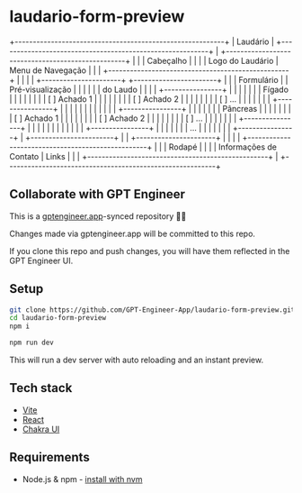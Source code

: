 # laudario-form-preview

+----------------------------------------------------------+
|                      Laudário                          |
+----------------------------------------------------------+
|  +--------------------------------------------------+   |
|  |  Cabeçalho                                       |   |
|  |  Logo do Laudário | Menu de Navegação            |   |
|  +--------------------------------------------------+   |
|                                                         |
|  +----------------------+   +-----------------------+   |
|  |  Formulário          |   |  Pré-visualização     |   |
|  |                      |   |  do Laudo             |   |
|  |  +----------------+  |   |                       |   |
|  |  | Fígado         |  |   |                       |   |
|  |  | [ ] Achado 1   |  |   |                       |   |
|  |  | [ ] Achado 2   |  |   |                       |   |
|  |  | [ ] ...        |  |   |                       |   |
|  |  +----------------+  |   |                       |   |
|  |                      |   |                       |   |
|  |  +----------------+  |   |                       |   |
|  |  | Pâncreas       |  |   |                       |   |
|  |  | [ ] Achado 1   |  |   |                       |   |
|  |  | [ ] Achado 2   |  |   |                       |   |
|  |  | [ ] ...        |  |   |                       |   |
|  |  +----------------+  |   |                       |   |
|  |                      |   |                       |   |
|  |  +----------------+  |   |                       |   |
|  |  | ...            |  |   |                       |   |
|  |  +----------------+  |   +-----------------------+   |
|  +----------------------+                               |
|                                                         |
|  +--------------------------------------------------+   |
|  |  Rodapé                                          |   |
|  |  Informações de Contato | Links                  |   |
|  +--------------------------------------------------+   |
+----------------------------------------------------------+

## Collaborate with GPT Engineer

This is a [gptengineer.app](https://gptengineer.app)-synced repository 🌟🤖

Changes made via gptengineer.app will be committed to this repo.

If you clone this repo and push changes, you will have them reflected in the GPT Engineer UI.

## Setup

```sh
git clone https://github.com/GPT-Engineer-App/laudario-form-preview.git
cd laudario-form-preview
npm i
```

```sh
npm run dev
```

This will run a dev server with auto reloading and an instant preview.

## Tech stack

- [Vite](https://vitejs.dev/)
- [React](https://react.dev/)
- [Chakra UI](https://chakra-ui.com/)

## Requirements

- Node.js & npm - [install with nvm](https://github.com/nvm-sh/nvm#installing-and-updating)

